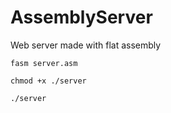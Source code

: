 # AssemblyServer
Web server made with flat assembly

```
fasm server.asm
```

```
chmod +x ./server
```

```
./server
```